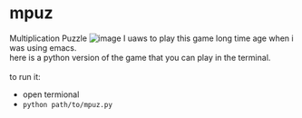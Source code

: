 # mpuz
Multiplication Puzzle
![image](https://user-images.githubusercontent.com/3491396/173845679-e1090cf0-f211-4198-b3c3-5110fb442865.png)
I uaws to play this game long time age when i was using emacs.<br>
here is a python version of the game that you can play in the terminal.<br>
<br>
to run it:
- open termional
- `python path/to/mpuz.py`
